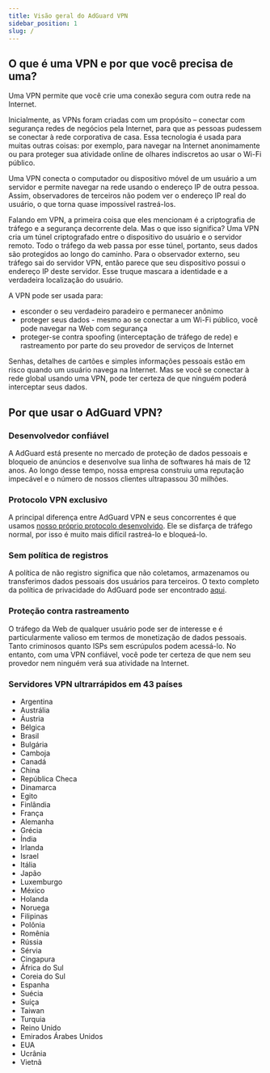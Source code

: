 ```yaml
---
title: Visão geral do AdGuard VPN
sidebar_position: 1
slug: /
---
```


## O que é uma VPN e por que você precisa de uma?

Uma VPN permite que você crie uma conexão segura com outra rede na Internet.

Inicialmente, as VPNs foram criadas com um propósito – conectar com segurança redes de negócios pela Internet, para que as pessoas pudessem se conectar à rede corporativa de casa. Essa tecnologia é usada para muitas outras coisas: por exemplo, para navegar na Internet anonimamente ou para proteger sua atividade online de olhares indiscretos ao usar o Wi-Fi público.

Uma VPN conecta o computador ou dispositivo móvel de um usuário a um servidor e permite navegar na rede usando o endereço IP de outra pessoa. Assim, observadores de terceiros não podem ver o endereço IP real do usuário, o que torna quase impossível rastreá-los.

Falando em VPN, a primeira coisa que eles mencionam é a criptografia de tráfego e a segurança decorrente dela. Mas o que isso significa? Uma VPN cria um túnel criptografado entre o dispositivo do usuário e o servidor remoto. Todo o tráfego da web passa por esse túnel, portanto, seus dados são protegidos ao longo do caminho. Para o observador externo, seu tráfego sai do servidor VPN, então parece que seu dispositivo possui o endereço IP deste servidor. Esse truque mascara a identidade e a verdadeira localização do usuário.

A VPN pode ser usada para:

* esconder o seu verdadeiro paradeiro e permanecer anônimo
* proteger seus dados - mesmo ao se conectar a um Wi-Fi público, você pode navegar na Web com segurança
* proteger-se contra spoofing (interceptação de tráfego de rede) e rastreamento por parte do seu provedor de serviços de Internet

Senhas, detalhes de cartões e simples informações pessoais estão em risco quando um usuário navega na Internet. Mas se você se conectar à rede global usando uma VPN, pode ter certeza de que ninguém poderá interceptar seus dados.

## Por que usar o AdGuard VPN?

### Desenvolvedor confiável
A AdGuard está presente no mercado de proteção de dados pessoais e bloqueio de anúncios e desenvolve sua linha de softwares há mais de 12 anos. Ao longo desse tempo, nossa empresa construiu uma reputação impecável e o número de nossos clientes ultrapassou 30 milhões.

### Protocolo VPN exclusivo
A principal diferença entre AdGuard VPN e seus concorrentes é que usamos [nosso próprio protocolo desenvolvido](/general/adguard-vpn-protocol.mdx). Ele se disfarça de tráfego normal, por isso é muito mais difícil rastreá-lo e bloqueá-lo.

### Sem política de registros
A política de não registro significa que não coletamos, armazenamos ou transferimos dados pessoais dos usuários para terceiros. O texto completo da política de privacidade do AdGuard pode ser encontrado [aqui](https://adguard-vpn.com/en/privacy.html).

### Proteção contra rastreamento
O tráfego da Web de qualquer usuário pode ser de interesse e é particularmente valioso em termos de monetização de dados pessoais. Tanto criminosos quanto ISPs sem escrúpulos podem acessá-lo. No entanto, com uma VPN confiável, você pode ter certeza de que nem seu provedor nem ninguém verá sua atividade na Internet.

### Servidores VPN ultrarrápidos em 43 países

* Argentina
* Austrália
* Áustria
* Bélgica
* Brasil
* Bulgária
* Camboja
* Canadá
* China
* República Checa
* Dinamarca
* Egito
* Finlândia
* França
* Alemanha
* Grécia
* Índia
* Irlanda
* Israel
* Itália
* Japão
* Luxemburgo
* México
* Holanda
* Noruega
* Filipinas
* Polônia
* Romênia
* Rússia
* Sérvia
* Cingapura
* África do Sul
* Coreia do Sul
* Espanha
* Suécia
* Suíça
* Taiwan
* Turquia
* Reino Unido
* Emirados Árabes Unidos
* EUA
* Ucrânia
* Vietnã